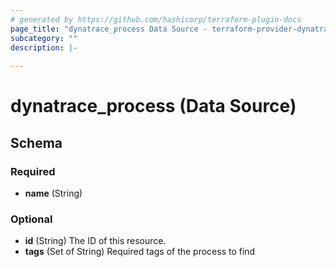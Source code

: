 ```yaml
---
# generated by https://github.com/hashicorp/terraform-plugin-docs
page_title: "dynatrace_process Data Source - terraform-provider-dynatrace"
subcategory: ""
description: |-
  
---
```


# dynatrace_process (Data Source)





<!-- schema generated by tfplugindocs -->
## Schema

### Required

- **name** (String)

### Optional

- **id** (String) The ID of this resource.
- **tags** (Set of String) Required tags of the process to find



